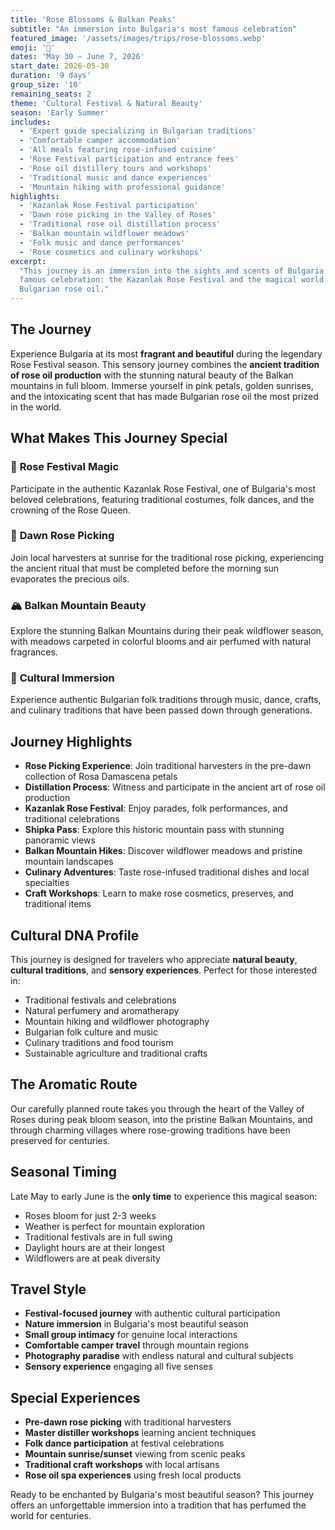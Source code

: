 ```yaml
---
title: 'Rose Blossoms & Balkan Peaks'
subtitle: "An immersion into Bulgaria's most famous celebration"
featured_image: '/assets/images/trips/rose-blossoms.webp'
emoji: '🌹'
dates: 'May 30 – June 7, 2026'
start_date: 2026-05-30
duration: '9 days'
group_size: '10'
remaining_seats: 2
theme: 'Cultural Festival & Natural Beauty'
season: 'Early Summer'
includes:
  - 'Expert guide specializing in Bulgarian traditions'
  - 'Comfortable camper accommodation'
  - 'All meals featuring rose-infused cuisine'
  - 'Rose Festival participation and entrance fees'
  - 'Rose oil distillery tours and workshops'
  - 'Traditional music and dance experiences'
  - 'Mountain hiking with professional guidance'
highlights:
  - 'Kazanlak Rose Festival participation'
  - 'Dawn rose picking in the Valley of Roses'
  - 'Traditional rose oil distillation process'
  - 'Balkan mountain wildflower meadows'
  - 'Folk music and dance performances'
  - 'Rose cosmetics and culinary workshops'
excerpt:
  "This journey is an immersion into the sights and scents of Bulgaria's most
  famous celebration: the Kazanlak Rose Festival and the magical world of
  Bulgarian rose oil."
---
```


## The Journey

Experience Bulgaria at its most **fragrant and beautiful** during the legendary
Rose Festival season. This sensory journey combines the **ancient tradition of
rose oil production** with the stunning natural beauty of the Balkan mountains
in full bloom. Immerse yourself in pink petals, golden sunrises, and the
intoxicating scent that has made Bulgarian rose oil the most prized in the
world.

## What Makes This Journey Special

### 🌹 **Rose Festival Magic**

Participate in the authentic Kazanlak Rose Festival, one of Bulgaria's most
beloved celebrations, featuring traditional costumes, folk dances, and the
crowning of the Rose Queen.

### 🌅 **Dawn Rose Picking**

Join local harvesters at sunrise for the traditional rose picking, experiencing
the ancient ritual that must be completed before the morning sun evaporates the
precious oils.

### 🏔️ **Balkan Mountain Beauty**

Explore the stunning Balkan Mountains during their peak wildflower season, with
meadows carpeted in colorful blooms and air perfumed with natural fragrances.

### 🎵 **Cultural Immersion**

Experience authentic Bulgarian folk traditions through music, dance, crafts, and
culinary traditions that have been passed down through generations.

## Journey Highlights

- **Rose Picking Experience**: Join traditional harvesters in the pre-dawn
  collection of Rosa Damascena petals
- **Distillation Process**: Witness and participate in the ancient art of rose
  oil production
- **Kazanlak Rose Festival**: Enjoy parades, folk performances, and traditional
  celebrations
- **Shipka Pass**: Explore this historic mountain pass with stunning panoramic
  views
- **Balkan Mountain Hikes**: Discover wildflower meadows and pristine mountain
  landscapes
- **Culinary Adventures**: Taste rose-infused traditional dishes and local
  specialties
- **Craft Workshops**: Learn to make rose cosmetics, preserves, and traditional
  items

## Cultural DNA Profile

This journey is designed for travelers who appreciate **natural beauty**,
**cultural traditions**, and **sensory experiences**. Perfect for those
interested in:

- Traditional festivals and celebrations
- Natural perfumery and aromatherapy
- Mountain hiking and wildflower photography
- Bulgarian folk culture and music
- Culinary traditions and food tourism
- Sustainable agriculture and traditional crafts

## The Aromatic Route

Our carefully planned route takes you through the heart of the Valley of Roses
during peak bloom season, into the pristine Balkan Mountains, and through
charming villages where rose-growing traditions have been preserved for
centuries.

## Seasonal Timing

Late May to early June is the **only time** to experience this magical season:

- Roses bloom for just 2-3 weeks
- Weather is perfect for mountain exploration
- Traditional festivals are in full swing
- Daylight hours are at their longest
- Wildflowers are at peak diversity

## Travel Style

- **Festival-focused journey** with authentic cultural participation
- **Nature immersion** in Bulgaria's most beautiful season
- **Small group intimacy** for genuine local interactions
- **Comfortable camper travel** through mountain regions
- **Photography paradise** with endless natural and cultural subjects
- **Sensory experience** engaging all five senses

## Special Experiences

- **Pre-dawn rose picking** with traditional harvesters
- **Master distiller workshops** learning ancient techniques
- **Folk dance participation** at festival celebrations
- **Mountain sunrise/sunset** viewing from scenic peaks
- **Traditional craft workshops** with local artisans
- **Rose oil spa experiences** using fresh local products

Ready to be enchanted by Bulgaria's most beautiful season? This journey offers
an unforgettable immersion into a tradition that has perfumed the world for
centuries.
